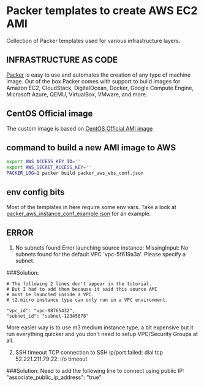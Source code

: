 # Packer templates to create AWS EC2 AMI

Collection of Packer templates used for various infrastructure layers.

## INFRASTRUCTURE AS CODE
[Packer](https://www.packer.io/docs/index.html) is easy to use and automates the creation of any type of machine image. Out of the box Packer comes with support to build images for Amazon EC2, CloudStack, DigitalOcean, Docker, Google Compute Engine, Microsoft Azure, QEMU, VirtualBox, VMware, and more.

## CentOS Official image
The custom image is based on [CentOS Official AMI image](https://wiki.centos.org/Cloud/AWS)

## command to build a new AMI image to AWS
``` bash
export AWS_ACCESS_KEY_ID=''
export AWS_SECRET_ACCESS_KEY=''
PACKER_LOG=1 packer build packer_aws_ebs_conf.json
```
## env config bits

Most of the templates in here require some env vars.  Take a look at
[packer_aws_instance_conf_example.json](./packer_aws_instance_conf_example.json) for an example.

## ERROR

1. No subnets found
Error launching source instance: MissingInput: No subnets found for the default VPC 'vpc-5f619a3a'. Please specify a subnet.

###Solution:
```
# The following 2 lines don't appear in the tutorial.
# But I had to add them because it said this source AMI
# must be launched inside a VPC.
# t2.micro instance type can only run in a VPC environment.

"vpc_id": "vpc-98765432",
"subnet_id": "subnet-12345678"
```
More easier way is to use m3.medium instance type, a bit expensive but it run everything quicker and you don't need to setup VPC/Security Groups at all.

2. SSH timeout
TCP connection to SSH ip/port failed: dial tcp 52.221.211.79:22: i/o timeout

###Solution:
Need to add the following line to connect using public IP:
"associate_public_ip_address": "true"

